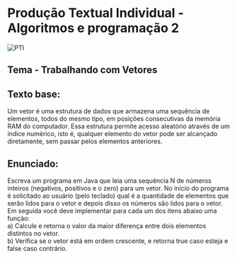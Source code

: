<h1>Produção Textual Individual - Algoritmos e programação 2</h1>
<img src= "./img/cmd.png" alt = "PTI">
<h2>Tema - Trabalhando com Vetores</h2>
<h2>Texto base:</h2>
Um vetor é uma estrutura de dados que armazena uma sequência de elementos, todos do mesmo tipo, em posições consecutivas da memória RAM do computador. Essa estrutura permite acesso aleatório através de um índice numérico, isto é, qualquer elemento do vetor pode ser alcançado diretamente, sem passar pelos elementos anteriores.
<h2>Enunciado:</h2>
Escreva um programa em Java que leia uma sequência N de números inteiros (negativos, positivos e o zero) para um vetor. No início do programa é solicitado ao usuário (pelo teclado) qual é a quantidade de elementos que serão lidos para o vetor e depois disso os números são lidos para o vetor. Em seguida você deve implementar para cada um dos itens abaixo uma função:<br> a) Calcule e retorna o valor da maior diferença entre dois elementos distintos no vetor. <br>b) Verifica se o vetor está em ordem crescente, e retorna true caso esteja e false caso contrário.
